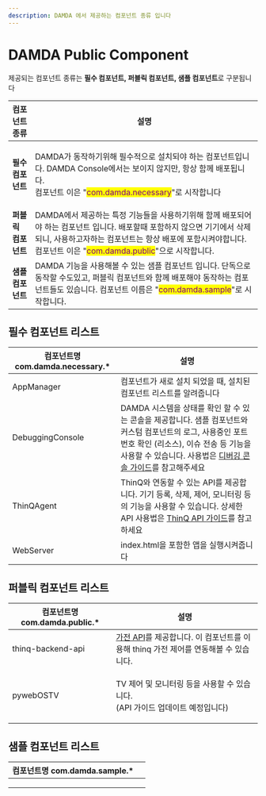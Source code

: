 ```yaml
---
description: DAMDA 에서 제공하는 컴포넌트 종류 입니다
---
```


# DAMDA Public Component

제공되는 컴포넌트 종류는 **필수 컴포넌트, 퍼블릭 컴포넌트, 샘플 컴포넌트**로 구분됩니다

| 컴포넌트 종류      | 설명                                                                                                                                                                               |
| ------------ | -------------------------------------------------------------------------------------------------------------------------------------------------------------------------------- |
| **필수 컴포넌트**  | <p>DAMDA가 동작하기위해 필수적으로 설치되야 하는 컴포넌트입니다. DAMDA Console에서는 보이지 않지만, 항상 함께 배포됩니다.<br>컴포넌트 이은 "<mark style="color:purple;">com.damda.necessary</mark>"로 시작합니다</p>                    |
| **퍼블릭 컴포넌트** | DAMDA에서 제공하는 특정 기능들을 사용하기위해 함께 배포되어야 하는 컴포넌트 입니다. 배포할때 포함하지 않으면 기기에서 삭제되니, 사용하고자하는 컴포넌트는 항상 배포에 포함시켜야합니다. 컴포넌트 이은 "<mark style="color:purple;">com.damda.public</mark>"으로 시작합니다. |
| **샘플 컴포넌트**  | DAMDA 기능을 사용해볼 수 있는 샘플 컴포넌트 입니다. 단독으로 동작할 수도있고, 퍼블릭 컴포넌트와 함께 배포해야 동작하는 컴포넌트들도 있습니다. 컴포넌트 이름은 "<mark style="color:purple;">com.damda.sample</mark>"로 시작합니다.                       |

## 필수 컴포넌트 리스트

| 컴포넌트명 com.damda.necessary.\* | 설명                                                                                                                                                                        |
| ---------------------------- | ------------------------------------------------------------------------------------------------------------------------------------------------------------------------- |
| AppManager                   | 컴포넌트가 새로 설치 되었을 때, 설치된 컴포넌트 리스트를 알려줍니다                                                                                                                                    |
| DebuggingConsole             | DAMDA 시스템을 상태를 확인 할 수 있는 콘솔을 제공합니다. 샘플 컴포넌트와 커스텀 컴포넌트의 로그, 사용중인 포트 번호 확인 (리소스), 이슈 전송 등 기능을 사용할 수 있습니다. 사용법은 [디버깅 콘솔 가이드](../../damda-tools/debugging-console.md)를 참고해주세요 |
| ThinQAgent                   | ThinQ와 연동할 수 있는 API를 제공합니다. 기기 등록, 삭제, 제어, 모니터링 등의 기능을 사용할 수 있습니다. 상세한 API 사용법은 [ThinQ API 가이드](../../../reference/api-reference/thinq-api.md)를 참고하세요                     |
| WebServer                    | index.html을 포함한 앱을 실행시켜줍니다                                                                                                                                                |

## 퍼블릭 컴포넌트 리스트

| 컴포넌트명 com.damda.public.\* | 설명                                                                                              |
| ------------------------- | ----------------------------------------------------------------------------------------------- |
| thinq-backend-api         | [가전 API](../../../reference/api-reference/api.md)를 제공합니다. 이 컴포넌트를 이용해 thinq 가전 제어를 연동해볼 수 있습니다. |
| pywebOSTV                 | <p>TV 제어 및 모니터링 등을 사용할 수 있습니다.<br>(API 가이드 업데이트 예정입니다)</p>                                      |

## 샘플 컴포넌트 리스트

| 컴포넌트명 com.damda.sample.\* |   |
| ------------------------- | - |
|                           |   |
|                           |   |
|                           |   |

